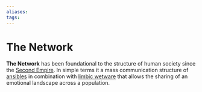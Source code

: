 ```yaml
---
aliases:
tags:
---
```


# The Network 

**The Network** has been foundational to the structure of human society since the [Second Empire](../../Organisation/second-empire.md). In simple terms it a mass communication structure of [ansibles](./superluminal-communication.md) in combination with [limbic wetware](../implanted-communication.md) that allows the sharing of an emotional landscape across a population.